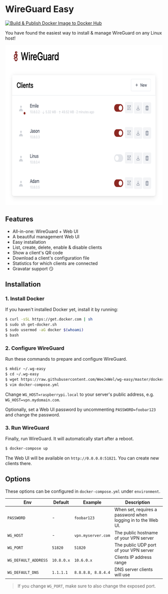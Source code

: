 # WireGuard Easy

[![Build & Publish Docker Image to Docker Hub](https://github.com/WeeJeWel/wg-easy/actions/workflows/deploy.yml/badge.svg?branch=production)](https://github.com/WeeJeWel/wg-easy/actions/workflows/deploy.yml)

You have found the easiest way to install & manage WireGuard on any Linux host!

<p align="center">
  <img src="./assets/screenshot.png" width="702" height="510" />
</p>

## Features

* All-in-one: WireGuard + Web UI
* A beautiful management Web UI
* Easy installation
* List, create, delete, enable & disable clients
* Show a client's QR code
* Download a client's configuration file
* Statistics for which clients are connected
* Gravatar support 😏

## Installation

### 1. Install Docker

If you haven't installed Docker yet, install it by running:

```bash
$ curl -sSL https://get.docker.com | sh
$ sudo sh get-docker.sh
$ sudo usermod -aG docker $(whoami)
$ bash
```

### 2. Configure WireGuard

Run these commands to prepare and configure WireGuard.

```bash
$ mkdir ~/.wg-easy
$ cd ~/.wg-easy
$ wget https://raw.githubusercontent.com/WeeJeWel/wg-easy/master/docker-compose.yml
$ vim docker-compose.yml
```

Change `WG_HOST=raspberrypi.local` to your server's public address, e.g. `WG_HOST=vpn.mydomain.com`.

Optionally, set a Web UI password by uncommenting `PASSWORD=foobar123` and change the password.

### 3. Run WireGuard

Finally, run WireGuard. It will automatically start after a reboot.

```bash
$ docker-compose up
```

The Web UI will be available on `http://0.0.0.0:51821`. You can create new clients there.

## Options

These options can be configured in `docker-compose.yml` under `environment`.

| Env | Default | Example | Description |
| - | - | - | - |
| `PASSWORD` | - | `foobar123` | When set, requires a password when logging in to the Web UI. |
| `WG_HOST` | - | `vpn.myserver.com` | The public hostname of your VPN server |
| `WG_PORT` | `51820` | `51820` | The public UDP port of your VPN server |
| `WG_DEFAULT_ADDRESS` | `10.8.0.x` | `10.6.0.x` | Clients IP address range |
| `WG_DEFAULT_DNS` | `1.1.1.1` | `8.8.8.8, 8.8.4.4` | DNS server clients will use |

> If you change `WG_PORT`, make sure to also change the exposed port.

